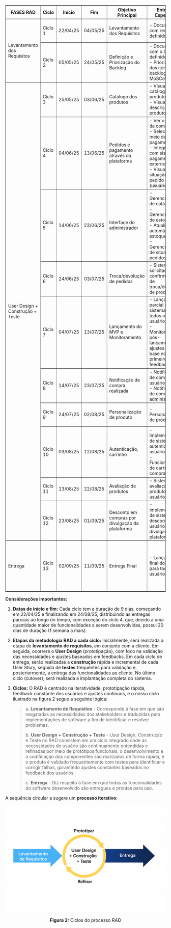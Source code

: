 <table border="1" cellpadding="5" cellspacing="0">
  <thead>
    <tr>
      <th>FASES RAD</th>
      <th>Ciclo</th>
      <th>Início</th>
      <th>Fim</th>
      <th>Objetivo Principal</th>
      <th>Entregas Esperadas</th>
      <th>Validação do Cliente</th>
    </tr>
  </thead>
  <tbody>
    <!-- Levantamento dos Requisitos -->
    <tr>
      <td rowspan="2">Levantamento dos Requisitos</td>
      <td>Ciclo 1</td>
      <td>22/04/25</td>
      <td>04/05/25</td>
      <td>Levantamento dos Requisitos</td>
      <td>
        - Documento com requisitos definidos
      </td>
      <td>Revisão e validação dos requisitos por videochamada</td>
    </tr>
    <tr>
      <td>Ciclo 2</td>
      <td>05/05/25</td>
      <td>24/05/25</td>
      <td>Definição e Priorização do Backlog</td>
      <td>
        - Documento com o backlog definido<br>
        - Priorização dos itens do backlog com MoSCoW
      </td>
      <td>Revisão do documento de backlog</td>
    </tr>
    <!-- User Design + Construção + Teste -->
    <tr>
      <td rowspan="10">User Design +<br>Construção + Teste</td>
      <td>Ciclo 3</td>
      <td>25/05/25</td>
      <td>03/06/25</td>
      <td>Catálogo dos produtos</td>
      <td>
        - Visualizar catálogo de produtos<br>
        - Visualizar descrição do produto
      </td>
      <td>Validação da interface inicial e do detalhamento dos produtos</td>
    </tr>
    <tr>
      <td>Ciclo 4</td>
      <td>04/06/25</td>
      <td>13/06/25</td>
      <td>Pedidos e pagamento através da plataforma</td>
      <td>
        - Ver o resumo da compra<br>
        - Selecionar meio de pagamento<br>
        - Integração com sistema de pagamento externo<br>
        - Visualizar situação do pedido (usuário)
      </td>
      <td>Validação do fluxo de pedidos e pagamentos</td>
    </tr>
    <tr>
      <td>Ciclo 5</td>
      <td>14/06/25</td>
      <td>23/06/25</td>
      <td>Interface do administrador</td>
      <td>
        - Gerenciamento de catálogo<br>
        - Gerenciamento de estoque<br>
        - Atualização automática do estoque<br>
        - Gerenciamento de situação dos pedidos
      </td>
      <td>Validação dos sistemas de gerenciamento de catálogo, estoque e pedidos pelo administrador</td>
    </tr>
    <tr>
      <td>Ciclo 6</td>
      <td>24/06/25</td>
      <td>03/07/25</td>
      <td>Troca/devolução de pedidos</td>
      <td>
        - Sistema de solicitação (e confirmação) de troca/devolução de produtos
      </td>
      <td>Validação do sistema de solicitação de troca/devolução</td>
    </tr>
    <tr>
      <td>Ciclo 7</td>
      <td>04/07/25</td>
      <td>13/07/25</td>
      <td>Lançamento do MVP e Monitoramento</td>
      <td>
        - Lançamento parcial do sistema para todos os usuários<br>
        - Monitoramento pós-lançamento e ajustes com base nos primeiros feedbacks
      </td>
      <td>
        Homologação pela cliente e aprovação do MVP.<br>
        Feedback dos primeiros usuários reais e ajustes pós-lançamento do MVP.
      </td>
    </tr>
    <tr>
      <td>Ciclo 8</td>
      <td>14/07/25</td>
      <td>23/07/25</td>
      <td>Notificação de compra realizada</td>
      <td>
        - Notificação de compra ao usuário<br>
        - Notificação de compra ao administrador
      </td>
      <td>Validação da funcionalidade de notificações</td>
    </tr>
    <tr>
      <td>Ciclo 9</td>
      <td>24/07/25</td>
      <td>02/08/25</td>
      <td>Personalização de produto</td>
      <td>- Personalização de produtos</td>
      <td>Validação do mecanismo de personalização de produto</td>
    </tr>
    <tr>
      <td>Ciclo 10</td>
      <td>03/08/25</td>
      <td>12/08/25</td>
      <td>Autenticação, carrinho</td>
      <td>
        - Implementação de sistema de autenticação de usuários<br>
        - Funcionalidade de carrinho de compras
      </td>
      <td>Validação do sistema de autenticação e carrinho de compras</td>
    </tr>
    <tr>
      <td>Ciclo 11</td>
      <td>13/08/25</td>
      <td>22/08/25</td>
      <td>Avaliação de produtos</td>
      <td>- Sistema de avaliação de produtos pelos usuários</td>
      <td>Validação do sistema de avaliações de produtos</td>
    </tr>
    <tr>
      <td>Ciclo 12</td>
      <td>23/08/25</td>
      <td>01/09/25</td>
      <td>Desconto em compras por divulgação da plataforma</td>
      <td>- Implementação de sistema de descontos para usuários que divulgarem a plataforma</td>
      <td>Validação do sistema de descontos por divulgação</td>
    </tr>
    <!-- Entrega Final -->
    <tr>
      <td>Entrega</td>
      <td>Ciclo 13</td>
      <td>02/09/25</td>
      <td>11/09/25</td>
      <td>Entrega Final</td>
      <td>- Lançamento final do sistema, para todos os usuários</td>
      <td>
        Homologação pela cliente e aprovação final.<br>
        Feedback dos primeiros usuários reais e ajustes pós-lançamento final.
      </td>
    </tr>
  </tbody>
</table>



**Considerações importantes:**

1. **Datas de início e fim:** Cada ciclo tem a duração de 9 dias, começando em 22/04/25 e finalizando em 24/08/25, distribuindo as entregas parciais ao longo do tempo, com exceção do ciclo 4, que, devido a uma quantidade maior de funcionalidades a serem desenvolvidas, possui 20 dias de duração (1 semana a mais).

2. **Etapas da metodologia RAD a cada ciclo:** Inicialmente, será realizada a etapa de **levantamento de requisitos**, em conjunto com a cliente. Em seguida, ocorrerá o **User Design** (prototipação), com foco na validação das necessidades e ajustes baseados em feedbacks. Em cada ciclo de entrega, serão realizadas a **construção** rápida e incremental de cada User Story, seguida de **testes** frequentes para validação e, posteriormente, a entrega das funcionalidades ao cliente. No último ciclo (cutover), será realizada a implantação completa do sistema.

3. **Ciclos:** O RAD é centrado na iteratividade, prototipação rápida, feedback constante dos usuários e ajustes contínuos, e o nosso ciclo ilustrado na figura 2 segue a seguinte lógica:

    >a. **Levantamento de Requisitos** - Corresponde à fase em que são resgatadas as necessidades dos stakeholders e traduzidas para implementações de software a fim de identificar e resolver problemas.
    >
    >b. **User Design + Construção + Teste** - User Design, Construção e Teste no RAD consistem em um ciclo integrado onde as necessidades do usuário são continuamente entendidas e refinadas por meio de protótipos funcionais, o desenvolvimento e a codificação dos componentes são realizados de forma rápida, e o produto é validado frequentemente com testes para identificar e corrigir falhas, garantindo ajustes constantes baseados no feedback dos usuários.
    >
    >c. **Entrega** - Diz respeito à fase em que todas as funcionalidades do software desenvolvido são entregues e prontas para uso.
    >



A sequência circular a sugere um **processo iterativo**:

![Ciclos do processo RAD](../assets/Ciclos.png)
 <center><strong>Figura 2:</strong> Ciclos do processo RAD</center>

